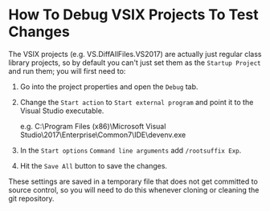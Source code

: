 # How To Debug VSIX Projects To Test Changes

The VSIX projects (e.g. VS.DiffAllFiles.VS2017) are actually just regular class library projects, so by default you can't just set them as the `Startup Project` and run them; you will first need to:

1. Go into the project properties and open the `Debug` tab.
1. Change the `Start action` to `Start external program` and point it to the Visual Studio executable.

    e.g. C:\Program Files (x86)\Microsoft Visual Studio\2017\Enterprise\Common7\IDE\devenv.exe

1. In the `Start options` `Command line arguments` add `/rootsuffix Exp`.
1. Hit the `Save All` button to save the changes.

These settings are saved in a temporary file that does not get committed to source control, so you will need to do this whenever cloning or cleaning the git repository.
